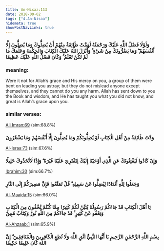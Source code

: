 ```yaml
---
title: An-Nisaa:113
date: 2018-09-02
tags: ["4.An-Nisaa"]
hidemeta: true 
ShowPostNavLinks: true 
---
```

### وَلَوْلَا فَضْلُ اللَّهِ عَلَيْكَ وَرَحْمَتُهُ لَهَمَّتْ طَائِفَةٌ مِنْهُمْ أَنْ يُضِلُّوكَ وَمَا يُضِلُّونَ إِلَّا أَنْفُسَهُمْ ۖ وَمَا يَضُرُّونَكَ مِنْ شَيْءٍ ۚ وَأَنْزَلَ اللَّهُ عَلَيْكَ الْكِتَابَ وَالْحِكْمَةَ وَعَلَّمَكَ مَا لَمْ تَكُنْ تَعْلَمُ ۚ وَكَانَ فَضْلُ اللَّهِ عَلَيْكَ عَظِيمًا
### meaning: 
Were it not for Allah’s grace and His mercy on you, a group of them were bent on leading you astray; but they do not mislead anyone except themselves, and they cannot do you any harm. Allah has sent down to you the Book and wisdom, and He has taught you what you did not know, and great is Allah’s grace upon you.
### similar verses: 

[Ali Imran:69](/3/69) (sim:68.8%)

### وَدَّتْ طَائِفَةٌ مِنْ أَهْلِ الْكِتَابِ لَوْ يُضِلُّونَكُمْ وَمَا يُضِلُّونَ إِلَّا أَنْفُسَهُمْ وَمَا يَشْعُرُونَ

[Al-Israa:73](/17/73) (sim:67.6%)

### وَإِنْ كَادُوا لَيَفْتِنُونَكَ عَنِ الَّذِي أَوْحَيْنَا إِلَيْكَ لِتَفْتَرِيَ عَلَيْنَا غَيْرَهُ ۖ وَإِذًا لَاتَّخَذُوكَ خَلِيلًا

[Ibrahim:30](/14/30) (sim:66.7%)

### وَجَعَلُوا لِلَّهِ أَنْدَادًا لِيُضِلُّوا عَنْ سَبِيلِهِ ۗ قُلْ تَمَتَّعُوا فَإِنَّ مَصِيرَكُمْ إِلَى النَّارِ

[Al-Maaida:15](/5/15) (sim:66.0%)

### يَا أَهْلَ الْكِتَابِ قَدْ جَاءَكُمْ رَسُولُنَا يُبَيِّنُ لَكُمْ كَثِيرًا مِمَّا كُنْتُمْ تُخْفُونَ مِنَ الْكِتَابِ وَيَعْفُو عَنْ كَثِيرٍ ۚ قَدْ جَاءَكُمْ مِنَ اللَّهِ نُورٌ وَكِتَابٌ مُبِينٌ

[Al-Ahzaab:1](/33/1) (sim:65.9%)

### بِسْمِ اللَّهِ الرَّحْمَٰنِ الرَّحِيمِ يَا أَيُّهَا النَّبِيُّ اتَّقِ اللَّهَ وَلَا تُطِعِ الْكَافِرِينَ وَالْمُنَافِقِينَ ۗ إِنَّ اللَّهَ كَانَ عَلِيمًا حَكِيمًا
